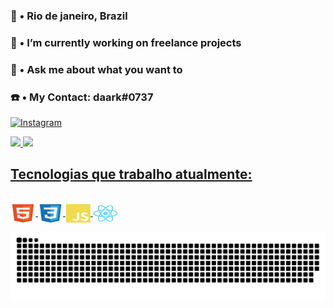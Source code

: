### 📍 • Rio de janeiro, Brazil
### 🔭 • I’m currently working on freelance projects
### 💬 • Ask me about what you want to
### ☎️ • My Contact: daark#0737

[![Instagram](https://img.shields.io/badge/Instagram-E4405F?style=for-the-badge&logo=instagram&logoColor=white)](https://www.instagram.com/daark_dev/)

<div align="inline_block">
  <a href="https://https://github.com/DaarkX">
  <img height="180em" src="https://github-readme-stats.vercel.app/api?username=DaarkX&show_icons=true&theme=dracula&include_all_commits=true&count_private=true"/>
  <img height="180em" src="https://github-readme-stats.vercel.app/api/top-langs/?username=DaarkX&layout=compact&langs_count=7&theme=dracula"/>
</div>

## Tecnologias que trabalho atualmente:

<div style="display: inline_block"><br/>
  <img align="center" alt="HTML" height="30" width="40" src="https://raw.githubusercontent.com/devicons/devicon/master/icons/html5/html5-original.svg">
  <img align="center" alt="CSS" height="30" width="40" src="https://raw.githubusercontent.com/devicons/devicon/master/icons/css3/css3-original.svg">
  <img align="center" alt="JavaScript" height="30" width="40" src="https://raw.githubusercontent.com/devicons/devicon/master/icons/javascript/javascript-plain.svg">
  <img align="center" alt="React" height="30" width="40" src="https://raw.githubusercontent.com/devicons/devicon/master/icons/react/react-original.svg">
</div>

![Snake animation](https://github.com/DaarkX/DaarkX/blob/output/github-contribution-grid-snake.svg)
